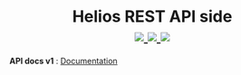 <h1 align=center>Helios REST API side
<br>
<a href="https://codecov.io/gh/AppLoidx/helios-rest-api">
  <img src="https://codecov.io/gh/AppLoidx/helios-rest-api/branch/master/graph/badge.svg" />
  <img src="https://travis-ci.org/AppLoidx/helios-rest-api.svg?branch=master" />
  <img src="https://img.shields.io/badge/Java-1.8-brightgreen" />
</a></h1>

**API docs v1** : [Documentation](https://apploidx.github.io/helios-doc/)

